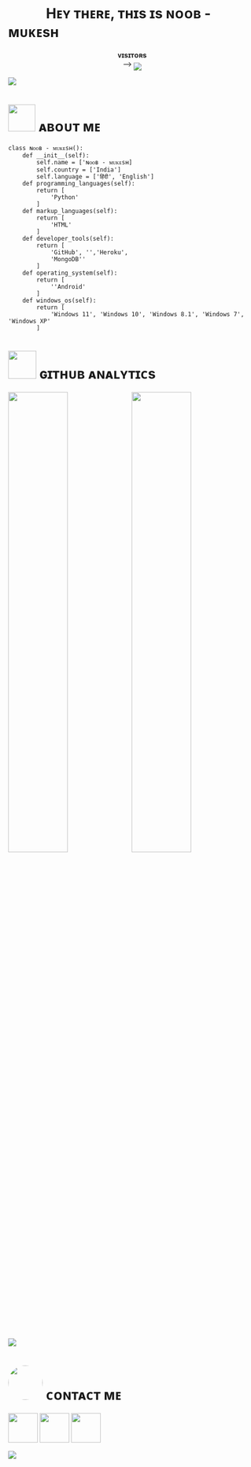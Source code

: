 

<h1> <img https://te.legra.ph/file/dd55158b01876db42d3d9.jpg" width="70px"> Hᴇʏ ᴛʜᴇʀᴇ, ᴛʜɪs ɪs ɴᴏᴏʙ - ᴍᴜᴋᴇsʜ </h1>
<p align="center">
    <b>ᴠɪsɪᴛᴏʀs</b><br>
 -->    <img align="middle" src="https://te.legra.ph/file/f708eb8020237a65e837b.png" />
</p>

[<img src="https://github.com/Noob-Mukesh/Noob-Mukesh/blob/master/resources/hr.gif"/>](https://github.com/Noob-Mukesh)

<h1> <img src="https://github.com/Noob-Mukesh/Noob-Mukesh/blob/master/resources/mukesh.mp4" width="55px"> ᴀʙᴏᴜᴛ ᴍᴇ </h1>

```python3
class ɴᴏᴏʙ - ᴍᴜᴋᴇsʜ():
    def __init__(self):
        self.name = ['ɴᴏᴏʙ - ᴍᴜᴋᴇsʜ]
        self.country = ['India']
        self.language = ['हिंदी', 'English']
    def programming_languages(self):
        return [
            'Python'
        ]
    def markup_languages(self):
        return [
            'HTML'
        ]
    def developer_tools(self):
        return [
            'GitHub', '','Heroku',
            'MongoDB''
        ]
    def operating_system(self):
        return [
            ''Android'
        ]
    def windows_os(self):
        return [
            'Windows 11', 'Windows 10', 'Windows 8.1', 'Windows 7', 'Windows XP'
        ]
 ```
<h1> <img src = "https://github.com/Noob-Mukesh/Noob-Mukesh/blob/master/resources/analytics.webp" width="57px"> ɢɪᴛʜᴜʙ ᴀɴᴀʟʏᴛɪᴄs </h1>

[<img src="https://github-readme-stats.vercel.app/api?username=Noob-Mukesh&count_private=true&show_icons=true&theme=chartreuse-dark&custom_title=What%27s+the+craic?&include_all_commits=true&hide_border=true&bg_color=000000" width="49%">](https://github.com/Noob-Mukesh)  [<img src="https://github-readme-streak-stats.herokuapp.com/?user=Noob-Mukesh&theme=chartreuse-dark&hide_border=True&bg_color=000000" width="49%">](https://github.com/Noob-Mukesh)

[<img src="https://github.com/Noob-Mukesh/Noob-Mukesh/blob/master/resources/hr.gif"/>](https://github.com/Noob-Mukesh)

<h1> <img src="https://github.com/Noob-Mukesh/Noob-Mukesh/blob/master/resources/connect.gif" width="70px" style="border-radius: 50%"> ᴄᴏɴᴛᴀᴄᴛ ᴍᴇ </h1>

 [<img src="https://github.com/Noob-Mukesh/Noob-Mukesh/blob/master/resources/telegram_icon.png" width="60px">](https://t.me/itz_mst_boi) [<img src="https://github.com/Noob-Mukesh/Noob-Mukesh/blob/master/resources/github_icon.png" width="60px">](https://github.com/Noob-Mukesh) [<img src="https://github.com/Noob-Mukesh/Noob-Mukesh/blob/master/resources/discord_logo.png" width="60px">](https://discordapp.com/users/)

[<img src="https://github.com/Noob-Mukesh/Noob-Mukesh/blob/master/resources/hr.gif"/>](https://github.com/Noob-Mukesh)


